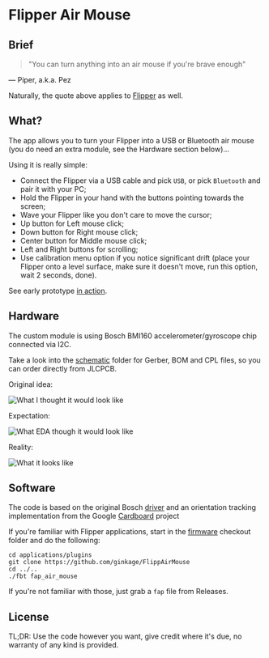 # Flipper Air Mouse

## Brief

> "You can turn anything into an air mouse if you're brave enough"

 — Piper, a.k.a. Pez

Naturally, the quote above applies to [Flipper](https://flipperzero.one/) as well.

## What?

The app allows you to turn your Flipper into a USB or Bluetooth air mouse (you do need an extra module, see the Hardware section below)...

Using it is really simple:
 * Connect the Flipper via a USB cable and pick `USB`, or pick `Bluetooth` and pair it with your PC;
 * Hold the Flipper in your hand with the buttons pointing towards the screen;
 * Wave your Flipper like you don't care to move the cursor;
 * Up button for Left mouse click;
 * Down button for Right mouse click;
 * Center button for Middle mouse click;
 * Left and Right buttons for scrolling;
 * Use calibration menu option if you notice significant drift (place your Flipper onto a level surface, make sure it doesn't move, run this option, wait 2 seconds, done).

See early prototype [in action](https://www.youtube.com/watch?v=DdxAmmsYfMA).

## Hardware

The custom module is using Bosch BMI160 accelerometer/gyroscope chip connected via I2C.

Take a look into the [schematic](https://github.com/ginkage/FlippAirMouse/tree/main/schematic) folder for Gerber, BOM and CPL files, so you can order directly from JLCPCB.

Original idea:

![What I thought it would look like](https://github.com/ginkage/FlippAirMouse/blob/main/schematic/schematic.png)

Expectation:

![What EDA though it would look like](https://github.com/ginkage/FlippAirMouse/blob/main/schematic/render.png)

Reality:

![What it looks like](https://github.com/ginkage/FlippAirMouse/blob/main/schematic/flipper.jpg)

## Software

The code is based on the original Bosch [driver](https://github.com/BoschSensortec/BMI160_driver/) and an orientation tracking implementation from the Google [Cardboard](https://github.com/googlevr/cardboard/tree/master/sdk/sensors) project

If you're familiar with Flipper applications, start in the [firmware](https://github.com/flipperdevices/flipperzero-firmware) checkout folder and do the following:
```
cd applications/plugins
git clone https://github.com/ginkage/FlippAirMouse
cd ../..
./fbt fap_air_mouse
```
If you're not familiar with those, just grab a `fap` file from Releases.

## License

TL;DR: Use the code however you want, give credit where it's due, no warranty of any kind is provided.
